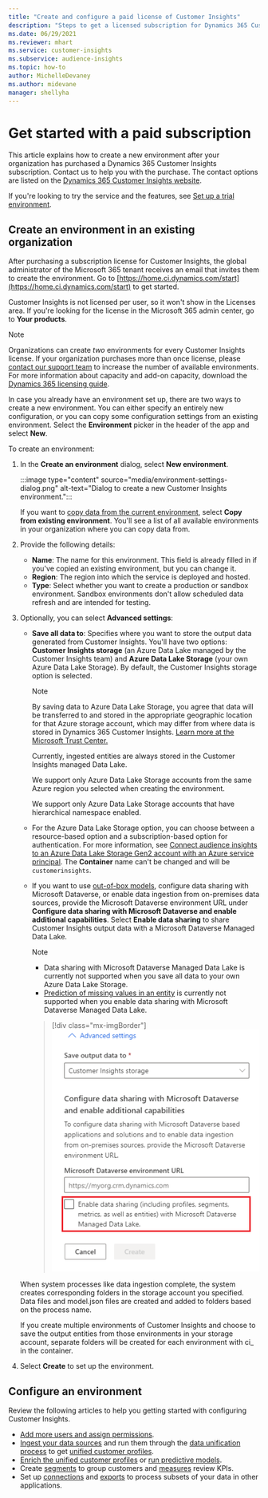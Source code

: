 ```yaml
---
title: "Create and configure a paid license of Customer Insights"
description: "Steps to get a licensed subscription for Dynamics 365 Customer Insights and configure it."
ms.date: 06/29/2021
ms.reviewer: mhart
ms.service: customer-insights
ms.subservice: audience-insights
ms.topic: how-to
author: MichelleDevaney
ms.author: midevane
manager: shellyha
---
```


# Get started with a paid subscription

This article explains how to create a new environment after your organization has purchased a Dynamics 365 Customer Insights subscription. Contact us to help you with the purchase. The contact options are listed on the [Dynamics 365 Customer Insights website](https://dynamics.microsoft.com/ai/customer-insights/). 

If you're looking to try the service and the features, see [Set up a trial environment](get-started-trial.md).

## Create an environment in an existing organization

After purchasing a subscription license for Customer Insights, the global administrator of the Microsoft 365 tenant receives an email that invites them to create the environment. Go to [https://home.ci.dynamics.com/start](https://home.ci.dynamics.com/start) to get started. 

Customer Insights is not licensed per user, so it won't show in the Licenses area. If you're looking for the license in the Microsoft 365 admin center, go to **Your products**. 

> [!NOTE]
> Organizations can create *two* environments for every Customer Insights license. If your organization purchases more than once license, please [contact our support team](https://go.microsoft.com/fwlink/?linkid=2079641) to increase the number of available environments. For more information about capacity and add-on capacity, download the [Dynamics 365 licensing guide](https://go.microsoft.com/fwlink/?LinkId=866544).

In case you already have an environment set up, there are two ways to create a new environment. You can either specify an entirely new configuration, or you can copy some configuration settings from an existing environment. Select the **Environment** picker in the header of the app and select **New**.

To create an environment:

1. In the **Create an environment** dialog, select **New environment**.

   :::image type="content" source="media/environment-settings-dialog.png" alt-text="Dialog to create a new Customer Insights environment.":::

   If you want to [copy data from the current environment](manage-environments.md#copy-the-environment-configuration), select **Copy from existing environment**. You'll see a list of all available environments in your organization where you can copy data from.

1. Provide the following details:
   - **Name**: The name for this environment. This field is already filled in if you've copied an existing environment, but you can change it.
   - **Region**: The region into which the service is deployed and hosted.
   - **Type**: Select whether you want to create a production or sandbox environment. Sandbox environments don't allow scheduled data refresh and are intended for testing.
   
1. Optionally, you can select **Advanced settings**:

   - **Save all data to**: Specifies where you want to store the output data generated from Customer Insights. You'll have two options: **Customer Insights storage** (an Azure Data Lake managed by the Customer Insights team) and **Azure Data Lake Storage** (your own Azure Data Lake Storage). By default, the Customer Insights storage option is selected.

     > [!NOTE]
     > By saving data to Azure Data Lake Storage, you agree that data will be transferred to and stored in the appropriate geographic location for that Azure storage account, which may differ from where data is stored in Dynamics 365 Customer Insights. [Learn more at the Microsoft Trust Center.](https://www.microsoft.com/trust-center)
     >
     > Currently, ingested entities are always stored in the Customer Insights managed Data Lake. 
     > 
     > We support only Azure Data Lake Storage accounts from the same Azure region you selected when creating the environment. 
     > 
     > We support only Azure Data Lake Storage accounts that have hierarchical namespace enabled.


   - For the Azure Data Lake Storage option, you can choose between a resource-based option and a subscription-based option for authentication. For more information, see [Connect audience insights to an Azure Data Lake Storage Gen2 account with an Azure service principal](connect-service-principal.md). The **Container** name can't be changed and will be `customerinsights`.
   
   - If you want to use [out-of-box models](predictions-overview.md#out-of-box-models), configure data sharing with Microsoft Dataverse, or enable data ingestion from on-premises data sources, provide the Microsoft Dataverse environment URL under **Configure data sharing with Microsoft Dataverse and enable additional capabilities**. Select **Enable data sharing** to share Customer Insights output data with a Microsoft Dataverse Managed Data Lake.

     > [!NOTE]
     > - Data sharing with Microsoft Dataverse Managed Data Lake is currently not supported when you save all data to your own Azure Data Lake Storage.
     > - [Prediction of missing values in an entity](predictions.md) is currently not supported when you enable data sharing with Microsoft Dataverse Managed Data Lake.

     > [!div class="mx-imgBorder"]
     > ![Configuration options to enable data sharing with Microsoft Dataverse.](media/datasharing-with-DataverseMDL.png)

   When system processes like data ingestion complete, the system creates corresponding folders in the storage account you specified. Data files and model.json files are created and added to folders based on the process name.

   If you create multiple environments of Customer Insights and choose to save the output entities from those environments in your storage account, separate folders will be created for each environment with ci_<environmentid> in the container.

1. Select **Create** to set up the environment. 

## Configure an environment

Review the following articles to help you getting started with configuring Customer Insights. 

- [Add more users and assign permissions](permissions.md).
- [Ingest your data sources](data-sources.md) and run them through the [data unification process](data-unification.md) to get [unified customer profiles](customer-profiles.md).
- [Enrich the unified customer profiles](enrichment-hub.md) or [run predictive models](predictions-overview.md).
- Create [segments](segments.md) to group customers and [measures](measures.md) review KPIs.
- Set up [connections](connections.md) and [exports](export-destinations.md) to process subsets of your data in other applications.

